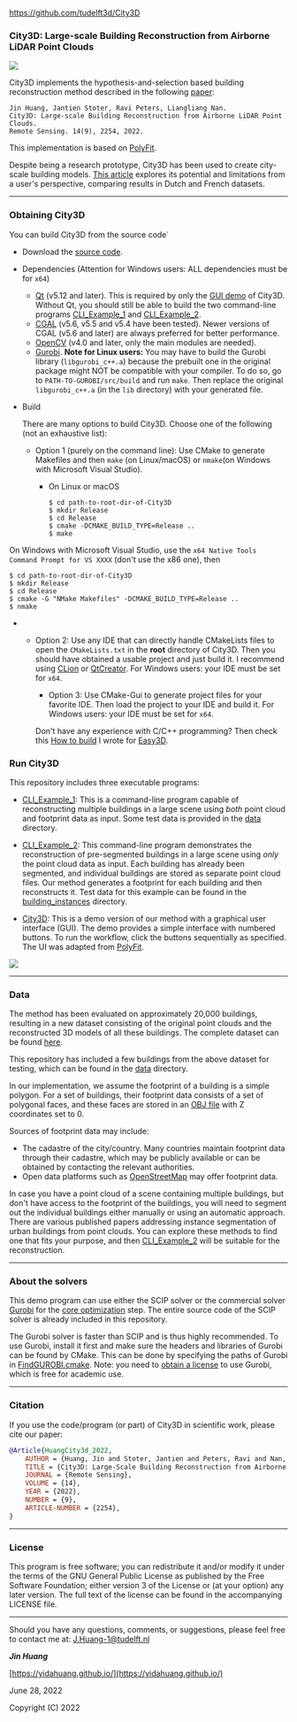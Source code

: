 https://github.com/tudelft3d/City3D

### City3D: Large-scale Building Reconstruction from Airborne LiDAR Point Clouds

[](https://github.com/tudelft3d/City3D#city3d-large-scale-building-reconstruction-from-airborne-lidar-point-clouds)

[![](https://github.com/tudelft3d/City3D/raw/main/images/scene.png)](https://github.com/tudelft3d/City3D/blob/main/images/scene.png)

City3D implements the hypothesis-and-selection based building reconstruction method described in the following [paper](https://www.mdpi.com/2072-4292/14/9/2254):

```
Jin Huang, Jantien Stoter, Ravi Peters, Liangliang Nan. 
City3D: Large-scale Building Reconstruction from Airborne LiDAR Point Clouds.
Remote Sensing. 14(9), 2254, 2022.
```

This implementation is based on [PolyFit](https://github.com/LiangliangNan/PolyFit).

Despite being a research prototype, City3D has been used to create city-scale building models. [This article](https://research.geodan.nl/the-possibilities-and-limitations-of-city3d-as-large-scale-3d-building-reconstruction-model/) explores its potential and limitations from a user's perspective, comparing results in Dutch and French datasets.

---

### Obtaining City3D

[](https://github.com/tudelft3d/City3D#obtaining-city3d)

You can build City3D from the source code˙

- Download the [source code](https://github.com/tudelft3d/City3D).
    
- Dependencies (Attention for Windows users: ALL dependencies must be for `x64`)
    
    - [Qt](https://www.qt.io/) (v5.12 and later). This is required by only the [GUI demo](https://github.com/tudelft3d/City3D/tree/main/code/City3D) of City3D. Without Qt, you should still be able to build the two command-line programs [CLI_Example_1](https://github.com/tudelft3d/City3D/tree/main/code/CLI_Example_1) and [CLI_Example_2](https://github.com/tudelft3d/City3D/tree/main/code/CLI_Example_2).
    - [CGAL](http://www.cgal.org/index.html) (v5.6, v5.5 and v5.4 have been tested). Newer versions of CGAL (v5.6 and later) are always preferred for better performance.
    - [OpenCV](https://opencv.org/releases/) (v4.0 and later, only the main modules are needed).
    - [Gurobi](https://www.gurobi.com/). **Note for Linux users:** You may have to build the Gurobi library (`libgurobi_c++.a`) because the prebuilt one in the original package might NOT be compatible with your compiler. To do so, go to `PATH-TO-GUROBI/src/build` and run `make`. Then replace the original `libgurobi_c++.a` (in the `lib` directory) with your generated file.
- Build
    
    There are many options to build City3D. Choose one of the following (not an exhaustive list):
    
    - Option 1 (purely on the command line): Use CMake to generate Makefiles and then `make` (on Linux/macOS) or `nmake`(on Windows with Microsoft Visual Studio).
        
        - On Linux or macOS
            
            ```
            $ cd path-to-root-dir-of-City3D
            $ mkdir Release
            $ cd Release
            $ cmake -DCMAKE_BUILD_TYPE=Release ..
            $ make
            ```
            

On Windows with Microsoft Visual Studio, use the `x64 Native Tools Command Prompt for VS XXXX` (don't use the x86 one), then

```
$ cd path-to-root-dir-of-City3D           
$ mkdir Release
$ cd Release
$ cmake -G "NMake Makefiles" -DCMAKE_BUILD_TYPE=Release ..
$ nmake
```

- - Option 2: Use any IDE that can directly handle CMakeLists files to open the `CMakeLists.txt` in the **root** directory of City3D. Then you should have obtained a usable project and just build it. I recommend using [CLion](https://www.jetbrains.com/clion/) or [QtCreator](https://www.qt.io/product). For Windows users: your IDE must be set for `x64`.
        
    - Option 3: Use CMake-Gui to generate project files for your favorite IDE. Then load the project to your IDE and build it. For Windows users: your IDE must be set for `x64`.
        
    
    Don't have any experience with C/C++ programming? Then check this [How to build](https://github.com/LiangliangNan/Easy3D/blob/main/HowToBuild.md) I wrote for [Easy3D](https://github.com/LiangliangNan/Easy3D).
    

### Run City3D

[](https://github.com/tudelft3d/City3D#run-city3d)

This repository includes three executable programs:

- [CLI_Example_1](https://github.com/tudelft3d/City3D/tree/main/code/CLI_Example_1): This is a command-line program capable of reconstructing multiple buildings in a large scene using _both_ point cloud and footprint data as input. Some test data is provided in the [data](https://github.com/tudelft3d/City3D/tree/main/data) directory.
    
- [CLI_Example_2](https://github.com/tudelft3d/City3D/tree/main/code/CLI_Example_2): This command-line program demonstrates the reconstruction of pre-segmented buildings in a large scene using _only_ the point cloud data as input. Each building has already been segmented, and individual buildings are stored as separate point cloud files. Our method generates a footprint for each building and then reconstructs it. Test data for this example can be found in the [building_instances](https://github.com/tudelft3d/City3D/tree/main/data/building_instances) directory.
    
- [City3D](https://github.com/tudelft3d/City3D/tree/main/code/City3D): This is a demo version of our method with a graphical user interface (GUI). The demo provides a simple interface with numbered buttons. To run the workflow, click the buttons sequentially as specified. The UI was adapted from [PolyFit](https://github.com/LiangliangNan/PolyFit).
    

[![](https://github.com/tudelft3d/City3D/raw/main/images/GUI.png)](https://github.com/tudelft3d/City3D/blob/main/images/GUI.png)

---

### Data

[](https://github.com/tudelft3d/City3D#data)

The method has been evaluated on approximately 20,000 buildings, resulting in a new dataset consisting of the original point clouds and the reconstructed 3D models of all these buildings. The complete dataset can be found [here](https://github.com/yidahuang/City3D_dataset).

This repository has included a few buildings from the above dataset for testing, which can be found in the [data](https://github.com/tudelft3d/City3D/tree/main/data) directory.

In our implementation, we assume the footprint of a building is a simple polygon. For a set of buildings, their footprint data consists of a set of polygonal faces, and these faces are stored in an [OBJ file](https://en.wikipedia.org/wiki/Wavefront_.obj_file) with Z coordinates set to 0.

Sources of footprint data may include:

- The cadastre of the city/country. Many countries maintain footprint data through their cadastre, which may be publicly available or can be obtained by contacting the relevant authorities.
- Open data platforms such as [OpenStreetMap](https://tudelft3d.github.io/3dfier/building_footprints_from_openstreetmap.html) may offer footprint data.

In case you have a point cloud of a scene containing multiple buildings, but don't have access to the footprint of the buildings, you will need to segment out the individual buildings either manually or using an automatic approach. There are various published papers addressing instance segmentation of urban buildings from point clouds. You can explore these methods to find one that fits your purpose, and then [CLI_Example_2](https://github.com/tudelft3d/City3D/tree/main/code/CLI_Example_2) will be suitable for the reconstruction.

---

### About the solvers

[](https://github.com/tudelft3d/City3D#about-the-solvers)

This demo program can use either the SCIP solver or the commercial solver [Gurobi](https://www.gurobi.com/) for the [core optimization](https://github.com/tudelft3d/City3D/blob/main/code/method/face_selection_optimization.cpp) step. The entire source code of the SCIP solver is already included in this repository.

The Gurobi solver is faster than SCIP and is thus highly recommended. To use Gurobi, install it first and make sure the headers and libraries of Gurobi can be found by CMake. This can be done by specifying the paths of Gurobi in [FindGUROBI.cmake](https://github.com/tudelft3d/City3D/blob/main/code/cmake/FindGUROBI.cmake). Note: you need to [obtain a license](https://www.gurobi.com/downloads/end-user-license-agreement-academic/) to use Gurobi, which is free for academic use.

---

### Citation

[](https://github.com/tudelft3d/City3D#citation)

If you use the code/program (or part) of City3D in scientific work, please cite our paper:

```bibtex
@Article{HuangCity3d_2022,
    AUTHOR = {Huang, Jin and Stoter, Jantien and Peters, Ravi and Nan, Liangliang},
    TITLE = {City3D: Large-Scale Building Reconstruction from Airborne LiDAR Point Clouds},
    JOURNAL = {Remote Sensing},
    VOLUME = {14},
    YEAR = {2022},
    NUMBER = {9},
    ARTICLE-NUMBER = {2254},
}
```

---

### License

[](https://github.com/tudelft3d/City3D#license)

This program is free software; you can redistribute it and/or modify it under the terms of the GNU General Public License as published by the Free Software Foundation; either version 3 of the License or (at your option) any later version. The full text of the license can be found in the accompanying LICENSE file.

---

Should you have any questions, comments, or suggestions, please feel free to contact me at: [J.Huang-1@tudelft.nl](mailto:J.Huang-1@tudelft.nl)

**_Jin Huang_**

[https://yidahuang.github.io/](https://yidahuang.github.io/)

June 28, 2022

Copyright (C) 2022